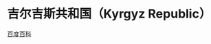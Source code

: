 # 吉尔吉斯共和国（Kyrgyz Republic）

[百度百科](https://baike.baidu.com/item/%E5%90%89%E5%B0%94%E5%90%89%E6%96%AF%E6%96%AF%E5%9D%A6/129860)